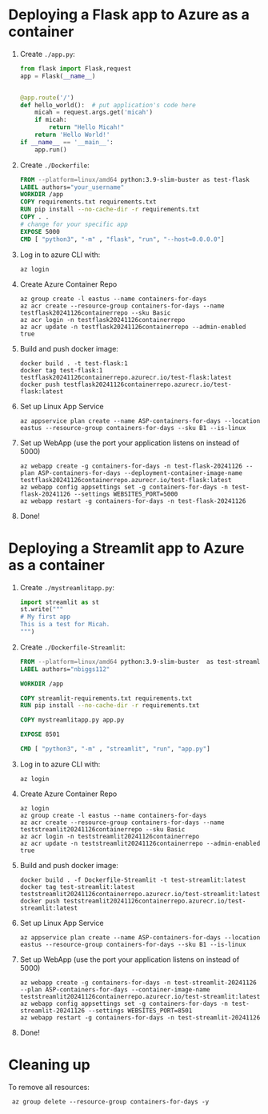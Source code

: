 # Deploying a Flask app to Azure as a container
1. Create `./app.py`:
   ```python
   from flask import Flask,request
   app = Flask(__name__)
   
   
   @app.route('/')
   def hello_world():  # put application's code here
       micah = request.args.get('micah')
       if micah:
           return "Hello Micah!"
       return 'Hello World!'
   if __name__ == '__main__':
       app.run()
   ```
1. Create `./Dockerfile`:
    ```dockerfile
    FROM --platform=linux/amd64 python:3.9-slim-buster as test-flask
    LABEL authors="your_username"
    WORKDIR /app
    COPY requirements.txt requirements.txt
    RUN pip install --no-cache-dir -r requirements.txt
    COPY . .
    # change for your specific app
    EXPOSE 5000
    CMD [ "python3", "-m" , "flask", "run", "--host=0.0.0.0"]
    ```
2. Log in to azure CLI with: 
   ```shell
   az login
   ```
2. Create Azure Container Repo
    ```shell
   az group create -l eastus --name containers-for-days
   az acr create --resource-group containers-for-days --name testflask20241126containerrepo --sku Basic
   az acr login -n testflask20241126containerrepo  
   az acr update -n testflask20241126containerrepo --admin-enabled true
    ```
3. Build and push docker image: 
    ```shell
    docker build . -t test-flask:1
    docker tag test-flask:1 testflask20241126containerrepo.azurecr.io/test-flask:latest
    docker push testflask20241126containerrepo.azurecr.io/test-flask:latest
    ```
5. Set up Linux App Service
    ```shell
    az appservice plan create --name ASP-containers-for-days --location eastus --resource-group containers-for-days --sku B1 --is-linux 
    ```
6. Set up WebApp (use the port your application listens on instead of 5000)
    ```shell
    az webapp create -g containers-for-days -n test-flask-20241126 --plan ASP-containers-for-days --deployment-container-image-name testflask20241126containerrepo.azurecr.io/test-flask:latest
    az webapp config appsettings set -g containers-for-days -n test-flask-20241126 --settings WEBSITES_PORT=5000
    az webapp restart -g containers-for-days -n test-flask-20241126
    ```
7. Done!

# Deploying a Streamlit app to Azure as a container
1. Create `./mystreamlitapp.py`:
   ```python
   import streamlit as st
   st.write("""
   # My first app
   This is a test for Micah.
   """)
   ```
1. Create `./Dockerfile-Streamlit`:
    ```dockerfile
    FROM --platform=linux/amd64 python:3.9-slim-buster  as test-streamlit-build
   LABEL authors="nbiggs112"
   
   WORKDIR /app
   
   COPY streamlit-requirements.txt requirements.txt
   RUN pip install --no-cache-dir -r requirements.txt
   
   COPY mystreamlitapp.py app.py
   
   EXPOSE 8501
   
   CMD [ "python3", "-m" , "streamlit", "run", "app.py"]
    ```
2. Log in to azure CLI with: 
   ```shell
   az login
   ```
1. Create Azure Container Repo
    ```shell
   az login   
   az group create -l eastus --name containers-for-days
   az acr create --resource-group containers-for-days --name teststreamlit20241126containerrepo --sku Basic
   az acr login -n teststreamlit20241126containerrepo  
   az acr update -n teststreamlit20241126containerrepo --admin-enabled true
    ```
3. Build and push docker image: 
    ```shell
    docker build . -f Dockerfile-Streamlit -t test-streamlit:latest
    docker tag test-streamlit:latest teststreamlit20241126containerrepo.azurecr.io/test-streamlit:latest
    docker push teststreamlit20241126containerrepo.azurecr.io/test-streamlit:latest
    ```
5. Set up Linux App Service
    ```shell
    az appservice plan create --name ASP-containers-for-days --location eastus --resource-group containers-for-days --sku B1 --is-linux 
    ```
6. Set up WebApp (use the port your application listens on instead of 5000)
    ```shell
    az webapp create -g containers-for-days -n test-streamlit-20241126 --plan ASP-containers-for-days --container-image-name teststreamlit20241126containerrepo.azurecr.io/test-streamlit:latest
    az webapp config appsettings set -g containers-for-days -n test-streamlit-20241126 --settings WEBSITES_PORT=8501
    az webapp restart -g containers-for-days -n test-streamlit-20241126
    ```
   
7. Done!

# Cleaning up
To remove all resources: 
   ```shell
    az group delete --resource-group containers-for-days -y
   ```
